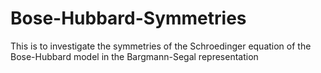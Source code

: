 # Bose-Hubbard-Symmetries
This is to investigate the symmetries of the Schroedinger equation of the Bose-Hubbard model in the Bargmann-Segal representation
